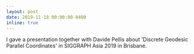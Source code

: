 ```yaml
---
layout: post
date: 2019-11-18 00:00:00-0400
inline: true
---
```


I gave a presentation together with Davide Pellis about 'Discrete Geodesic Parallel Coordinates' in SIGGRAPH Asia 2019 in Brisbane.
